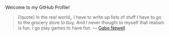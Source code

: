 Welcome to my GitHub Profile!

> [!quote] 
> In the real world,, I have to write up lists of stuff I have to go to the grocery store to buy. And I never thought to myself that realism is fun. I go play games to have fun. 
— [Gabe Newell](https://youtu.be/TbZ3HzvFEto?si=dpSLR_e-Y0S0qGD0&t=937)
